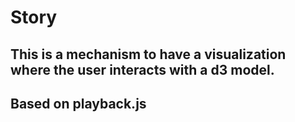 # Story

## This is a mechanism to have a visualization where the user interacts with a d3 model.

## Based on  playback.js
